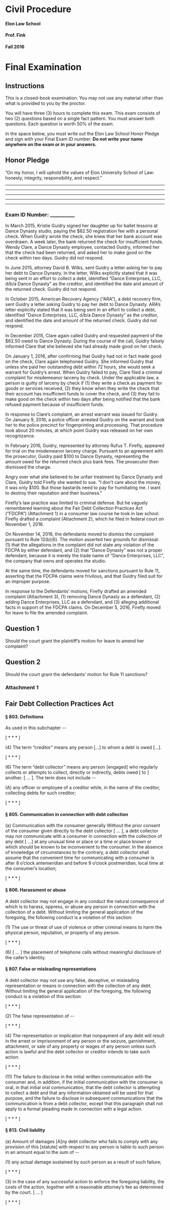 # Civil Procedure

#### Elon Law School

#### Prof. Fink

#### Fall 2016

# Final Examination

## Instructions

This is a closed-book examination. You may not use any material other than what is provided to you by the proctor. 

You will have three (3) hours to complete this exam. This exam consists of two (2) questions based on a single fact pattern. You must answer both questions. Each question is worth 50% of the exam. 

In the space below, you must write out the Elon Law School Honor Pledge and sign with your Final Exam ID number. **Do not write your name anywhere on the exam or in your answers.**

## Honor Pledge

”On my honor, I will uphold the values of Elon University School of Law: honesty, integrity, responsibility, and respect.”

---

---

---

---

---

### Exam ID Number: __________


<div class="page-break"></div>


In March 2015, Kristie Guidry signed her daughter up for ballet lessons at  Dance Dynasty studio, paying the $62.50 registration fee with a personal check. When Guidry wrote the check, she knew that her bank account was overdrawn. A week later, the bank returned the check for insufficient funds. Wendy Clare, a Dance Dynasty employee, contacted Guidry, informed her that the check had been returned, and asked her to make good on the check within two days. Guidry did not respond.  

In June 2015, attorney David B. Wilks, sent Guidry a letter asking her to pay her debt to Dance Dynasty. In the letter, Wilks explicitly stated that it was being sent in an effort to collect a debt, identified “Dance Enterprises, LLC, d/b/a Dance Dynasty” as the creditor, and identified the date and amount of the returned check. Guidry did not respond. 

In October 2015, American Recovery Agency (“ARA”), a debt recovery firm, sent Guidry a letter asking Guidry to pay her debt to Dance Dynasty. ARA’s letter explicitly stated that it was being sent in an effort to collect a debt, identified “Dance Enterprises, LLC, d/b/a Dance Dynasty” as the creditor, and identified the date and amount of the returned check. Guidry did not respond. 

In December 2015, Clare again called Guidry and requested payment of the $62.50 owed to Dance Dynasty. During the course of the call, Guidry falsely informed Clare that she believed she had already made good on her check. 

On January 1, 2016, after confirming that Guidry had not in fact made good on the check, Clare again telephoned Guidry. She informed Guidry that unless she paid her outstanding debt within 72 hours, she would seek a warrant for Guidry’s arrest. When Guidry failed to pay, Clare filed a criminal complaint for misdemeanor larceny by check. Under the applicable law, a person is guilty of larceny by check if (1) they write a check as payment for goods or services received, (2) they know when they write the check that their account has insufficient funds to cover the check, and (3) they fail to make good on the check within two days after being notified that the bank refused payment because of insufficient funds. 

In response to Clare’s complaint, an arrest warrant was issued for Guidry. On January 9, 2016, a police officer arrested Guidry on the warrant and took her to the police precinct for fingerprinting and processing. That procedure took about 20 minutes, at which point Guidry was released on her own recognizance.

In February 2016, Guidry, represented by attorney Rufus T. Firefly, appeared for trial on the misdemeanor larceny charge. Pursuant to an agreement with the prosecutor, Guidry paid $100 to Dance Dynasty, representing the amount owed for the returned check plus bank fees. The prosecutor then dismissed the charge. 

Angry over what she believed to be unfair treatment by Dance Dynasty and Clare, Guidry told Firefly she wanted to sue. “I don’t care about the money, it was only $100. But those bastards need to pay for humiliating me. I want to destroy their reputation and their business.”

Firefly’s law practice was limited to criminal defense. But he vaguely remembered learning about the Fair Debt Collection Practices Act (”FDCPA”) (Attachment 1) in a consumer law course he took in law school. Firefly drafted a complaint (Attachment 2), which he filed in federal court on November 1, 2016.
 
On November 14, 2016, the defendants moved to dismiss the complaint pursuant to Rule 12(b)(6). The motion asserted two grounds for dismissal: (1) that the allegations in the complaint did not state any violation of the FDCPA by either defendant, and (2) that “Dance Dynasty” was not a proper defendant, because it is merely the trade name of “Dance Enterprises, LLC”, the company that owns and operates the studio. 

At the same time, the defendants moved for sanctions pursuant to Rule 11, asserting that the FDCPA claims were frivilous, and that Guidry filed suit for an improper purpose. 

In response to the Defendants’ motions, Firefly drafted an amended complaint (Attachment 3), (1) removing Dance Dynasty as a defendant, (2) adding Dance Enterprises, LLC as a defendant, and (3) alleging additional facts in support of the FDCPA claims. On December 5, 2016, Firefly moved for leave to file the amended complaint. 

## Question 1

Should the court grant the plaintiff’s motion for leave to amend her complaint?  

## Question 2

Should the court grant the defendants’ motion for Rule 11 sanctions? 



<div class="page-break"></div>


### Attachment 1

## Fair Debt Collection Practices Act

#### § 803.  Definitions

As used in this subchapter --

[ * * * ]

(4) The term “creditor” means any person [...] to whom a debt is owed [...].

[ * * * ]

(6) The term “debt collector” means any person [engaged] who regularly collects or attempts to collect, directly or indirectly, debts owed [ to ] another. [ ... ]. The term does not include --

(A) any officer or employee of a creditor while, in the name of the creditor, collecting debts for such creditor;

[ * * * ]

#### § 805.  Communication in connection with debt collection

(a) Communication with the consumer generally
Without the prior consent of the consumer given directly to the debt collector [ ... ], a debt collector may not communicate with a consumer in connection with the collection of any debt [ ...] at any unusual time or place or a time or place known or which should be known to be inconvenient to the consumer. In the absence of knowledge of circumstances to the contrary, a debt collector shall assume that the convenient time for communicating with a consumer is after 8 o’clock antemeridian and before 9 o’clock postmeridian, local time at the consumer’s location;

[ * * * ]

#### § 806.  Harassment or abuse

A debt collector may not engage in any conduct the natural consequence of which is to harass, oppress, or abuse any person in connection with the collection of a debt. Without limiting the general application of the foregoing, the following conduct is a violation of this section:

(1) The use or threat of use of violence or other criminal means to harm the physical person, reputation, or property of any person.

[ * * * ]

(6) [ ... ] the placement of telephone calls without meaningful disclosure of the caller’s identity.

#### § 807.  False or misleading representations

A debt collector may not use any false, deceptive, or misleading representation or means in connection with the collection of any debt. Without limiting the general application of the foregoing, the following conduct is a violation of this section:

[ * * * ]

(2) The false representation of --

[ * * * ]

(4) The representation or implication that nonpayment of any debt will result in the arrest or imprisonment of any person or the seizure, garnishment, attachment, or sale of any property or wages of any person unless such action is lawful and the debt collector or creditor intends to take such action.

[ * * * ]

(11) The failure to disclose in the initial written communication with the consumer and, in addition, if the initial communication with the consumer is oral, in that initial oral communication, that the debt collector is attempting to collect a debt and that any information obtained will be used for that purpose, and the failure to disclose in subsequent communications that the communication is from a debt collector, except that this paragraph shall not apply to a formal pleading made in connection with a legal action.

[ * * * ]

#### § 813.  Civil liability 

(a) Amount of damages
[A]ny debt collector who fails to comply with any provision of this [statute] with respect to any person is liable to such person in an amount equal to the sum of --

(1) any actual damage sustained by such person as a result of such failure;

[ * * * ]

(3) in the case of any successful action to enforce the foregoing liability, the costs of the action, together with a reasonable attorney’s fee as determined by the court. [ ... ]

[ * * * ]
